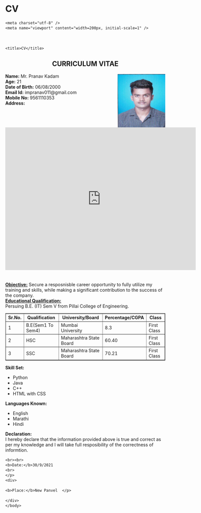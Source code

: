 # CV
<html>
  <head>
    
    <meta charset="utf-8" />
    <meta name="viewport" content="width=200px, initial-scale=1" />
   
      

    <title>CV</title>
</head>
<body>
  <h2 align="center">
    CURRICULUM VITAE
  </h2>
<img src="image.jpg" height="170px" width="150px" align="right">
  <p>
    <b>Name:</b> 
    Mr. Pranav Kadam
    <br>
    <b>Age:</b>
    21
    <br>
<b>Date of Birth:</b> 
    06/08/2000
    <br>
    <b>Email Id:</b>
    impranav011@gmail.com
    <br>
    <b>Mobile No:</b>
    9561110353
    <br>
    <b>Address:</b><br>
    <iframe src="https://www.google.com/maps/embed?pb=!1m18!1m12!1m3!1d1718.984858366643!2d73.98600516818212!3d17.688256997199876!2m3!1f0!2f0!3f0!3m2!1i1024!2i768!4f13.1!3m3!1m2!1s0x3bc2399f6bf9a78b%3A0x8d5b2a760c9173d!2sShree%20Nidhi%20Heights!5e1!3m2!1sen!2sin!4v1634060602820!5m2!1sen!2sin" width="600" height="450" style="border:0;" allowfullscreen="" loading="lazy"></iframe>
    <br><br><br>
    <b><u>Objective:</b></u>
    Secure a resposnisble career opportunity to fully utilize my training and skills, while making a significant contribution to the success of the company.
   <br>
    <b><u>Educational Qualification:</b></u>
  <br>
  Persuing B.E. (IT) Sem V from Pillai College of Engineering.
  </p>
  
  <table border="1">
    <tr>
      <th>Sr.No.</th>
      <th>Qualification</th>
      <th>University/Board</th>
      <th>Percentage/CGPA</th>
      <th>Class</th>
    </tr>
    <tr>
      <td>1</td>
      <td>B.E(Sem1 To Sem4)</td>
      <td>Mumbai University</td>
      <td>8.3</td>
      <td>First Class</td>   
    </tr>
    <tr>
      <td>2</td>
      <td>HSC</td>
      <td>Maharashtra State Board</td>
      <td>60.40</td>
      <td>First Class</td>   
    </tr>
    <tr>
      <td>3</td>
      <td>SSC</td>
      <td>Maharashtra State Board</td>
      <td>70.21</td>
      <td>First Class</td>   
    </tr>
  </table>
  
  <p>
    <b>Skill Set:</b>
    <br>
    <ul>
      <li>Python</li>
      <li>Java</li>
      <li>C++</li>
      <li>HTML with CSS</li>
    </ul>
  <b>Languages Known:</b><ul>
  <li>English</li>
  <li>Marathi</li>
  <li>Hindi</li>
  </ul>                   
  </p>
  <p>
    <b>Declaration:</b><br>
    I hereby declare that the information provided above is true and correct as per my knowledge and I will take full resposibility of the correctness of informtion.
    
    <br><br>
    <b>Date:</b>30/9/2021   
    <br>
    </p>
    <div>
    
    <b>Place:</b>New Panvel  </p>    
    
    </div>
    </body>
   </html>
    
